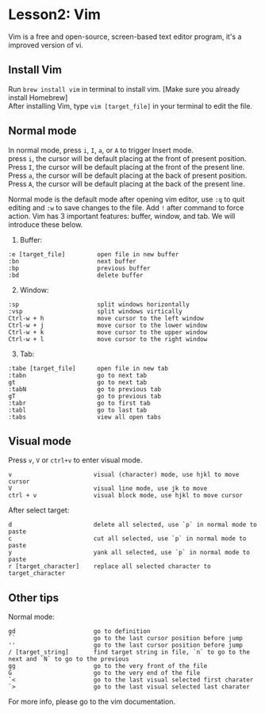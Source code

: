 # Lesson2: Vim
Vim is a free and open-source, screen-based text editor program, it's a improved version of vi.  

## Install Vim
Run `brew install vim` in terminal to install vim. [Make sure you already install Homebrew]  
After installing Vim, type `vim [target_file]` in your terminal to edit the file.  

## Normal mode
In normal mode, press `i`, `I`, `a`, or `A` to trigger Insert mode.  
press `i`, the cursor will be default placing at the front of present position.  
Press `I`, the cursor will be default placing at the front of the present line.  
Press `a`, the cursor will be default placing at the back of present position.  
Press `A`, the cursor will be default placing at the back of the present line.  

Normal mode is the default mode after opening vim editor, use `:q` to quit editing and `:w` to save changes to the file. 
Add `!` after command to force action. 
Vim has 3 important features: buffer, window, and tab. We will introduce these below.  
1. Buffer: 
```
:e [target_file]         open file in new buffer
:bn                      next buffer
:bp                      previous buffer
:bd                      delete buffer
```

2. Window:
```
:sp                      split windows horizontally 
:vsp                     split windows virtically
Ctrl-w + h               move cursor to the left window
Ctrl-w + j               move cursor to the lower window
Ctrl-w + k               move cursor to the upper window
Ctrl-w + l               move cursor to the right window
```

3. Tab:
```
:tabe [target_file]      open file in new tab 
:tabn                    go to next tab
gt                       go to next tab
:tabN                    go to previous tab
gT                       go to previous tab
:tabr                    go to first tab 
:tabl                    go to last tab
:tabs                    view all open tabs
```

## Visual mode
Press `v`, `V` or `ctrl+v` to enter visual mode.  
```
v                       visual (character) mode, use hjkl to move cursor
V                       visual line mode, use jk to move
ctrl + v                visual block mode, use hjkl to move cursor
```

After select target: 
```
d                       delete all selected, use `p` in normal mode to paste
c                       cut all selected, use `p` in normal mode to paste
y                       yank all selected, use `p` in normal mode to paste
r [target_character]    replace all selected character to target_character
```

## Other tips
Normal mode:
```
gd                      go to definition
``                      go to the last cursor position before jump
''                      go to the last cursor position before jump
/ [target_string]       find target string in file, `n` to go to the next and `N` to go to the previous
gg                      go to the very front of the file
G                       go to the very end of the file
`<                      go to the last visual selected first charater
`>                      go to the last visual selected last charater
```
For more info, please go to the vim documentation. 
